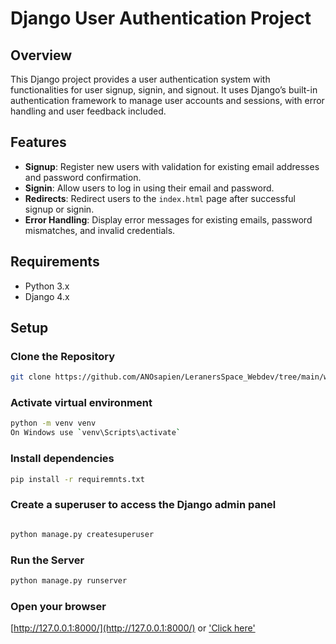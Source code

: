 # Django User Authentication Project

## Overview

This Django project provides a user authentication system with functionalities for user signup, signin, and signout. It uses Django’s built-in authentication framework to manage user accounts and sessions, with error handling and user feedback included.

## Features

- **Signup**: Register new users with validation for existing email addresses and password confirmation.
- **Signin**: Allow users to log in using their email and password.
- **Redirects**: Redirect users to the `index.html` page after successful signup or signin.
- **Error Handling**: Display error messages for existing emails, password mismatches, and invalid credentials.

## Requirements

- Python 3.x
- Django 4.x

## Setup

### Clone the Repository

```bash
git clone https://github.com/ANOsapien/LeranersSpace_Webdev/tree/main/webdev2
```
### Activate virtual environment

```bash
python -m venv venv
On Windows use `venv\Scripts\activate`
```
### Install dependencies

```bash
pip install -r requiremnts.txt
```
### Create a superuser to access the Django admin panel

```bash

python manage.py createsuperuser
```

### Run the Server

```bash
python manage.py runserver
```
### Open your browser 
[http://127.0.0.1:8000/](http://127.0.0.1:8000/) or ['Click here'](http://127.0.0.1:8000/)



